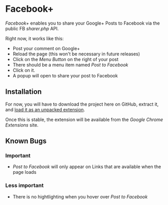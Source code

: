 # Facebook+ #

*Facebook+* enables you to share your Google+ Posts to Facebook via the public
FB _sharer.php_ API.

Right now, it works like this:

* Post your comment on Google+
* Reload the page (this won't be necessary in future releases)
* Click on the _Menu Button_ on the right of your post
* There should be a menu item named *Post to Facebook*
* Click on it.
* A popup will open to share your post to Facebook

## Installation ##
For now, you will have to download the project here on GitHub, extract it, and
[load it as an unpacked extension](http://code.google.com/chrome/extensions/getstarted.html).

Once this is stable, the extension will be available from the _Google Chrome Extensions_ site.

## Known Bugs ##

### Important ###
* _Post to Facebook_ will only appear on Links that are available when the page loads

### Less important ###
* There is no hightlighting when you hover over _Post to Facebook_